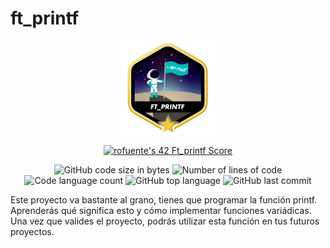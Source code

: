 # ft_printf
<p align="center">
<img src="https://github.com/mcombeau/mcombeau/blob/main/42_badges/ft_printfm.png" alt="ft_printf 42 project badge"/>
 </p>
 <p align="center">
<a href="https://github.com/JaeSeoKim/badge42"><img src="https://badge42.vercel.app/api/v2/cle8jmjoa00540flbbmywe2h9/project/2930767" alt="rofuente's 42 Ft_printf Score" /></a>
  </p>

<p align="center">
	<img alt="GitHub code size in bytes" src="https://img.shields.io/github/languages/code-size/RSNinjae42/ft_printf?color=lightblue" />
	<img alt="Number of lines of code" src="https://img.shields.io/tokei/lines/github/RSNinjae42/ft_printf?color=critical" />
	<img alt="Code language count" src="https://img.shields.io/github/languages/count/RSNinjae42/ft_printf?color=yellow" />
	<img alt="GitHub top language" src="https://img.shields.io/github/languages/top/RSNinjae42/ft_printf?color=blue" />
	<img alt="GitHub last commit" src="https://img.shields.io/github/last-commit/RSNinjae42/ft_printf?color=green" />
</p>

Este proyecto va bastante al grano, tienes que programar la función printf. Aprenderás qué significa esto y cómo implementar funciones variádicas. Una vez que valides el proyecto, podrás utilizar esta función en tus futuros proyectos.

